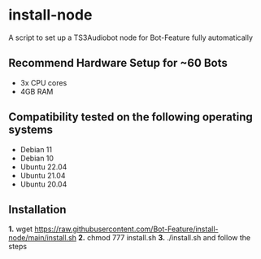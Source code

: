 # install-node
A script to set up a TS3Audiobot node for Bot-Feature fully automatically

## Recommend Hardware Setup for ~60 Bots
- 3x CPU cores<br>
- 4GB RAM

## Compatibility tested on the following operating systems
- Debian 11
- Debian 10
- Ubuntu 22.04
- Ubuntu 21.04
- Ubuntu 20.04

## Installation
**1.** wget https://raw.githubusercontent.com/Bot-Feature/install-node/main/install.sh
**2.** chmod 777 install.sh
**3.** ./install.sh and follow the steps